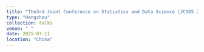 ```yaml
---
title: "The3rd Joint Conference on Statistics and Data Science (JCSDS 2025)"
type: "Hangzhou"
collection: talks
venue: " "
date: 2025-07-11
location: "China"
---
```

